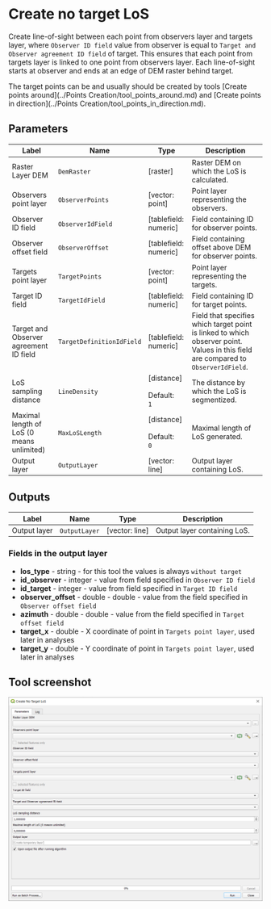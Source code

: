 # Create no target LoS

Create line-of-sight between each point from observers layer and targets layer, where `Observer ID field` value from observer is equal to `Target and Observer agreement ID field` of target. This ensures that each point from targets layer is linked to one point from observers layer. Each line-of-sight starts at observer and ends at an edge of DEM raster behind target.

The target points can be and usually should be created by tools [Create points around](../Points Creation/tool_points_around.md) and [Create points in direction](../Points Creation/tool_points_in_direction.md).

## Parameters

| Label | Name | Type | Description |
| --- | --- | --- | --- |
| Raster Layer DEM | `DemRaster` | [raster] | Raster DEM on which the LoS is calculated. |
| Observers point layer | `ObserverPoints` | [vector: point] | Point layer representing the observers. |
| Observer ID field | `ObserverIdField` | [tablefield: numeric] | Field containing ID for observer points. |
| Observer offset field | `ObserverOffset` | [tablefield: numeric] | Field containing offset above DEM for observer points. |
| Targets point layer | `TargetPoints` | [vector: point] | Point layer representing the targets. |
| Target ID field | `TargetIdField` | [tablefield: numeric] | Field containing ID for target points. |
| Target and Observer agreement ID field | `TargetDefinitionIdField` | [tablefield: numeric] | Field that specifies which target point is linked to which observer point. Values in this field are compared to `ObserverIdField`. |
| LoS sampling distance | `LineDensity` | [distance]  <br/><br/> Default: <br/> `1` | The distance by which the LoS is segmentized. |
| Maximal length of LoS (0 means unlimited) | `MaxLoSLength` | [distance]  <br/><br/> Default: <br/> `0` | Maximal length of LoS generated. |
| Output layer | `OutputLayer` | [vector: line] | Output layer containing LoS. |

## Outputs

| Label | Name | Type | Description |
| --- | --- | --- | --- |
| Output layer | `OutputLayer` | [vector: line] | Output layer containing LoS. |

### Fields in the output layer

* __los_type__ - string - for this tool the values is always `without target`
* __id_observer__ - integer - value from field specified in `Observer ID field`
* __id_target__ - integer - value from field specified in `Target ID field`
* __observer_offset__ - double - double - value from the field specified in `Observer offset field`
* __azimuth__ - double - double - value from the field specified in `Target offset field`
* __target_x__ - double - X coordinate of point in `Targets point layer`, used later in analyses
* __target_y__ - double - Y coordinate of point in `Targets point layer`, used later in analyses

## Tool screenshot

![Create no target LoS](../../images/tool_create_notarget_los.png)
	